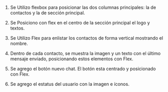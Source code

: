 1. Se Utilizo flexbox para posicionar las dos columnas principales: la de contactos y la de
sección principal.



2. Se Posiciono con flex en el centro de la sección principal el logo y textos.



3. Se Utilizo Flex para enlistar los contactos de forma vertical mostrando el nombre.

   

4. Dentro de cada contacto, se muestra la imagen y un texto con el último mensaje enviado,
posicionando estos elementos con Flex.



5. Se agrego el botón nuevo chat. El botón esta
centrado y posicionado con Flex.




6. Se agrego el estatus del usuario con la imagen e
íconos.
